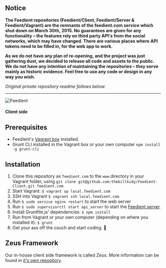 ## Notice
**The Feedient repositories (Feedient/Client, Feedient/Server & Feedient/Vagrant) are the remnants of the feedient.com service which shut down on March 30th, 2015. No guarantees are given for any functionality – the features rely on third party API's from the social networks, which may have changed. There are various places where API tokens need to be filled in, for the web app to work.**

**As we do not have any plan of re-opening, and the project was just gathering dust, we decided to release all code and assets to the public. We do not have any intention of maintaining the repositories – they serve mainly as historic evidence. Feel free to use any code or design in any way you wish.**

*Original private repository readme follows below:*

---

![Feedient](http://i44.tinypic.com/350o5y8.png)
#### Client side

## Prerequisites
- Feedient's [Vagrant box](https://github.com/thebillkidy/Feedient-Vagrant) installed.
- Grunt CLI installed in the Vagrant box or your own computer `npm install -g grunt-cli`

## Installation 
1. Clone this repository as `feedient.com` to the `www` directory in your Vagrant folder, using `git clone git@github.com:thebillkidy/Feedient-Client.git feedient.com`
2. Start Vagrant: `$ vagrant up local.feedient.com`
3. SSH into Vagrant `$ vagrant ssh local.feedient.com`
4. Run `$ sudo service nginx restart` to start the web server
5. Run `$ sudo supervisorctl start api_server` to start the [Feedient server](https://github.com/thebillkidy/Feedient-Server).
6. Install Gruntfile.js' dependencies: `$ npm install`
7. Run from Vagrant or your own computer (depending on where you installed it): `$ grunt`
8. Get your ass off the couch and start coding. :pig:

## Zeus Framework
Our in-house client side framework is called Zeus. More information can be found in [it's own repository](https://github.com/Feedient/Zeus/).
